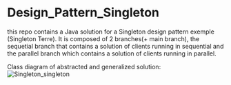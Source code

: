 # Design_Pattern_Singleton
this repo contains a Java solution for a Singleton design pattern exemple (Singleton Terre).
It is composed of 2 branches(+ main branch), the sequetial branch that contains a solution of clients running in sequential and the parallel branch which contains a solution of clients running in parallel.

Class diagram of abstracted and generalized solution:
![Singleton_singleton](https://user-images.githubusercontent.com/81393311/138616171-ca6bdc36-a1c1-47db-98d8-b08801f59d90.png)
